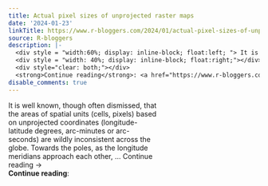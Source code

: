 ```yaml
---
title: Actual pixel sizes of unprojected raster maps
date: '2024-01-23'
linkTitle: https://www.r-bloggers.com/2024/01/actual-pixel-sizes-of-unprojected-raster-maps/
source: R-bloggers
description: |-
  <div style = "width:60%; display: inline-block; float:left; "> It is well known, though often dismissed, that the areas of spatial units (cells, pixels) based on unprojected coordinates (longitude-latitude degrees, arc-minutes or arc-seconds) are wildly inconsistent across the globe. Towards the poles, as the longitude meridians approach each other, … Continue reading →</div>
  <div style = "width: 40%; display: inline-block; float:right;"></div>
  <div style="clear: both;"></div>
  <strong>Continue reading</strong>: <a href="https://www.r-bloggers.com/2024/01/actual-pixel-sizes-of-unprojected-raster- ...
disable_comments: true
---
```

<div style = "width:60%; display: inline-block; float:left; "> It is well known, though often dismissed, that the areas of spatial units (cells, pixels) based on unprojected coordinates (longitude-latitude degrees, arc-minutes or arc-seconds) are wildly inconsistent across the globe. Towards the poles, as the longitude meridians approach each other, … Continue reading →</div>
<div style = "width: 40%; display: inline-block; float:right;"></div>
<div style="clear: both;"></div>
<strong>Continue reading</strong>: <a href="https://www.r-bloggers.com/2024/01/actual-pixel-sizes-of-unprojected-raster- ...